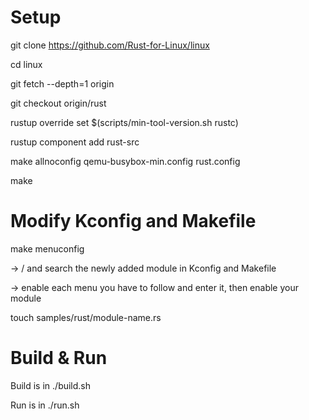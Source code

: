 # Setup
git clone https://github.com/Rust-for-Linux/linux

cd linux

git fetch --depth=1 origin

git checkout origin/rust

rustup override set $(scripts/min-tool-version.sh rustc)

rustup component add rust-src

make allnoconfig qemu-busybox-min.config rust.config

make

# Modify Kconfig and Makefile

make menuconfig

-> / and search the newly added module in Kconfig and Makefile

-> enable each menu you have to follow and enter it, then enable your module

touch samples/rust/module-name.rs

# Build & Run

Build is in ./build.sh

Run is in ./run.sh